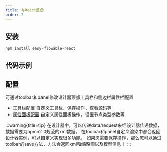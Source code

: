 ```yaml
---
title: 与React整合
order: 2
---
```


## 安装
```bash
npm install easy-flowable-react
```

## 代码示例
<code src="./demo/basic.tsx"></code>


## 配置
可通过toolbar和panel修改设计器顶部工具栏和侧边栏属性栏配置

- [工具栏配置](../Bpmn/index.md#toolbarprops) 自定义工具栏、保存操作、查看源码等
- [属性面板配置](../Bpmn/index.md#panelprops) 自定义属性面板操作，设置节点类型参数等

:::warning{title=tip}
在设计器中，可以传递data/request来给设计器传递数据，数据需要为bpmn2.0规范的xml数据。
在toolbar和panel自定义渲染中都会返回设计器实例，可以自定义实现很多功能。
如果您需要保存操作，那么您可以通过toolbar的save方法，方法会返回xml和缩略图以及模型信息！
:::